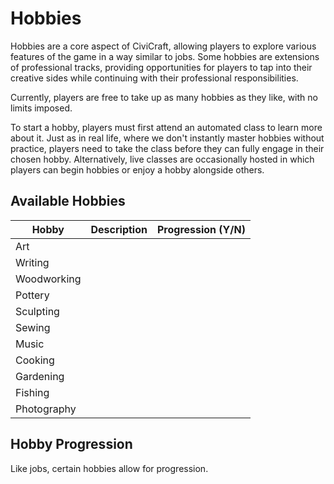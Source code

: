 # Hobbies

Hobbies are a core aspect of CiviCraft, allowing players to explore various features of the game in a way similar to jobs. Some hobbies are extensions of professional tracks, providing opportunities for players to tap into their creative sides while continuing with their professional responsibilities.

Currently, players are free to take up as many hobbies as they like, with no limits imposed.

To start a hobby, players must first attend an automated class to learn more about it. Just as in real life, where we don't instantly master hobbies without practice, players need to take the class before they can fully engage in their chosen hobby. Alternatively, live classes are occasionally hosted in which players can begin hobbies or enjoy a hobby alongside others.

## Available Hobbies

| Hobby       | Description | Progression (Y/N) |
|-------------|-------------|-------------------|
| Art         |             |                   |
| Writing     |             |                   |
| Woodworking |             |                   |
| Pottery     |             |                   |
| Sculpting   |             |                   |
| Sewing      |             |                   |
| Music       |             |                   |
| Cooking     |             |                   |
| Gardening   |             |                   |
| Fishing     |             |                   |
| Photography |             |                   |

## Hobby Progression
Like jobs, certain hobbies allow for progression. 

